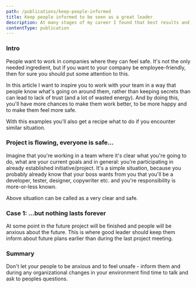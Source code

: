 ```yaml
---
path: /publications/keep-people-informed
title: Keep people informed to be seen as a great leader
description: At many stages of my career I found that best results and best atmosphere was connected to how well people were informed. Learn & see real-life examples to become a better leader.
contentType: publication
---
```



### Intro

People want to work in companies where they can feel safe.
It's not the only needed ingredient, but if you want to your company be employee-friendly,
then for sure you should put some attention to this.

In this article I want to inspire you to work with your team in a way that people know what's going on around them,
rather than keeping secrets than can lead to lack of trust (and a lot of wasted energy).
And by doing this, you'll have more chances to make them work better, to be more happy and to make them feel more safe.

With this examples you'll also get a recipe what to do if you encounter similar situation.

### Project is flowing, everyone is safe...

Imagine that you're working in a team where it's clear what you're going to do,
what are your current goals and in general: you're participating in already established initiative/project.
It's a simple situation, because you probably already know that your boss wants
from you that you'll be a developer, tester, designer, copywriter etc.
and you're responsibility is more-or-less known.

Above situation can be called as a very clear and safe.

### Case 1: ...but nothing lasts forever

At some point in the future project will be finished
and people will be anxious about the future.
This is where good leader should keep them inform about future plans earlier than during the last project meeting.

### Summary

Don't let your people to be anxious and to feel unsafe - inform them and during
any organizational changes in your environment find time to talk and ask to peoples questions.

